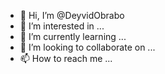 - 👋 Hi, I’m @DeyvidObrabo
- 👀 I’m interested in ...
- 🌱 I’m currently learning ...
- 💞️ I’m looking to collaborate on ...
- 📫 How to reach me ...

<!---
DeyvidObrabo/DeyvidObrabo is a ✨ special ✨ repository because its `README.md` (this file) appears on your GitHub profile.
You can click the Preview link to take a look at your changes.
--->
